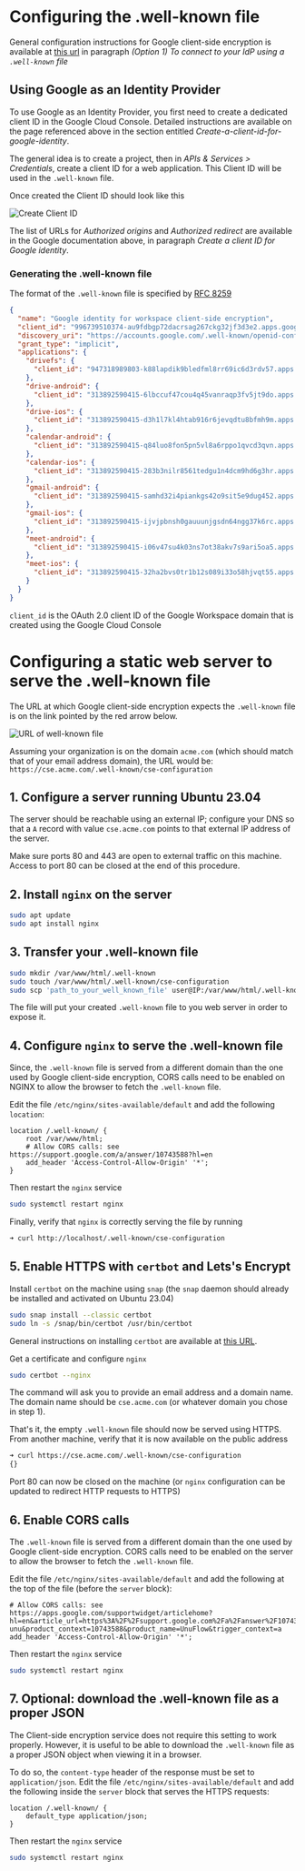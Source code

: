 # Configuring the .well-known file

General configuration instructions for Google client-side encryption is available at [this url](https://support.google.com/a/answer/10743588) in paragraph _(Option 1) To connect to your IdP using a `.well-known` file_

## Using Google as an Identity Provider

To use Google as an Identity Provider, you first need to create a dedicated client ID in the Google Cloud Console. Detailed instructions are available on the page referenced above in the section entitled _Create-a-client-id-for-google-identity_.

The general idea is to create a project, then in _APIs & Services > Credentials_, create a client ID for a web application.
This Client ID will be used in the `.well-known` file.

Once created the Client ID should look like this

![Create Client ID](./images/oauth-client-id-created-in-the-console.png)

The list of URLs for _Authorized origins_ and _Authorized redirect_ are available in the Google documentation above, in paragraph _Create a client ID for Google identity_.

### Generating the .well-known file

The format of the `.well-known` file is specified by [RFC 8259](https://tools.ietf.org/html/rfc8259)

```json
{
  "name": "Google identity for workspace client-side encryption",
  "client_id": "996739510374-au9fdbgp72dacrsag267ckg32jf3d3e2.apps.googleusercontent.com",
  "discovery_uri": "https://accounts.google.com/.well-known/openid-configuration",
  "grant_type": "implicit",
  "applications": {
    "drivefs": {
      "client_id": "947318989803-k88lapdik9bledfml8rr69ic6d3rdv57.apps.googleusercontent.com"
    },
    "drive-android": {
      "client_id": "313892590415-6lbccuf47cou4q45vanraqp3fv5jt9do.apps.googleusercontent.com"
    },
    "drive-ios": {
      "client_id": "313892590415-d3h1l7kl4htab916r6jevqdtu8bfmh9m.apps.googleusercontent.com"
    },
    "calendar-android": {
      "client_id": "313892590415-q84luo8fon5pn5vl8a6rppo1qvcd3qvn.apps.googleusercontent.com"
    },
    "calendar-ios": {
      "client_id": "313892590415-283b3nilr8561tedgu1n4dcm9hd6g3hr.apps.googleusercontent.com"
    },
    "gmail-android": {
      "client_id": "313892590415-samhd32i4piankgs42o9sit5e9dug452.apps.googleusercontent.com"
    },
    "gmail-ios": {
      "client_id": "313892590415-ijvjpbnsh0gauuunjgsdn64ngg37k6rc.apps.googleusercontent.com"
    },
    "meet-android": {
      "client_id": "313892590415-i06v47su4k03ns7ot38akv7s9ari5oa5.apps.googleusercontent.com"
    },
    "meet-ios": {
      "client_id": "313892590415-32ha2bvs0tr1b12s089i33o58hjvqt55.apps.googleusercontent.com"
    }
  }
}
```

`client_id` is the OAuth 2.0 client ID of the Google Workspace domain that is created using the Google Cloud Console


# Configuring a static web server to serve the .well-known file

The URL at which Google client-side encryption expects the `.well-known` file is on the link pointed by the red arrow below.

![URL of well-known file](./images/url-of-well-known-file.png)

Assuming your organization is on the domain `acme.com` (which should match that of your email address domain), the URL would be: `https://cse.acme.com/.well-known/cse-configuration`

## 1. Configure a server running Ubuntu 23.04

The server should be reachable using an external IP; configure your DNS so that a `A` record with value `cse.acme.com` points to that external IP address of the server.

Make sure ports 80 and 443 are open to external traffic on this machine. Access to port 80 can be closed at the end of this procedure.

## 2. Install `nginx` on the server

```sh
sudo apt update
sudo apt install nginx
```

## 3. Transfer your .well-known file

```sh
sudo mkdir /var/www/html/.well-known
sudo touch /var/www/html/.well-known/cse-configuration
sudo scp 'path_to_your_well_known_file' user@IP:/var/www/html/.well-known/cse-configuration"
```

The file will put your created `.well-known` file to you web server in order to expose it.

## 4. Configure `nginx` to serve the .well-known file

Since, the `.well-known` file is served from a different domain than the one used by Google client-side encryption,
CORS calls need to be enabled on NGINX to allow the browser to fetch the `.well-known` file.

Edit the file `/etc/nginx/sites-available/default` and add the following `location`:

```nginx
location /.well-known/ {
    root /var/www/html;
    # Allow CORS calls: see https://support.google.com/a/answer/10743588?hl=en
    add_header 'Access-Control-Allow-Origin' '*';
}
```

Then restart the `nginx` service

```sh
sudo systemctl restart nginx
```

Finally, verify that `nginx` is correctly serving the file by running

```sh
➜ curl http://localhost/.well-known/cse-configuration
```

## 5. Enable HTTPS with `certbot` and Lets's Encrypt

Install `certbot` on the machine using `snap` (the `snap` daemon should already be installed and activated on Ubuntu 23.04)

```sh
sudo snap install --classic certbot
sudo ln -s /snap/bin/certbot /usr/bin/certbot
```

General instructions on installing `certbot` are available at [this URL](https://certbot.eff.org/lets-encrypt/ubuntufocal-nginx).

Get a certificate and configure `nginx`

```sh
sudo certbot --nginx
```

The command will ask you to provide an email address and a domain name. The domain name should be `cse.acme.com` (or whatever domain you chose in step 1).

That's it, the empty `.well-known` file should now be served using HTTPS. From another machine, verify that it is now available on the public address

```sh
➜ curl https://cse.acme.com/.well-known/cse-configuration
{}

```

Port 80 can now be closed on the machine (or `nginx` configuration can be updated to redirect HTTP requests to HTTPS)

## 6. Enable CORS calls

The `.well-known` file is served from a different domain than the one used by Google client-side encryption. CORS calls need to be enabled on the server to allow the browser to fetch the `.well-known` file.

Edit the file `/etc/nginx/sites-available/default` and add the following at the top of the file (before the `server` block):

```nginx
# Allow CORS calls: see https://apps.google.com/supportwidget/articlehome?hl=en&article_url=https%3A%2F%2Fsupport.google.com%2Fa%2Fanswer%2F10743588%3Fhl%3Den&assistant_id=generic-unu&product_context=10743588&product_name=UnuFlow&trigger_context=a
add_header 'Access-Control-Allow-Origin' '*';
```

Then restart the `nginx` service

```sh
sudo systemctl restart nginx
```

## 7. Optional: download the .well-known file as a proper JSON

The Client-side encryption service does not require this setting to work properly. However, it is useful to be able to download the `.well-known` file as a proper JSON object when viewing it in a browser.

To do so, the `content-type` header of the response must be set to `application/json`. Edit the file `/etc/nginx/sites-available/default` and add the following inside the `server` block that serves the HTTPS requests:

```nginx
location /.well-known/ {
    default_type application/json;
}
```

Then restart the `nginx` service

```sh
sudo systemctl restart nginx
```
